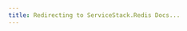 ```yaml
---
title: Redirecting to ServiceStack.Redis Docs...
---
```


<script setup>
import Redirect from './src/components/Redirect.vue'
</script>
<Redirect class="my-8" to="/redis/" />
